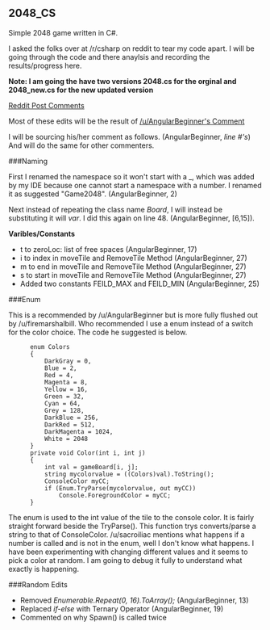 ## 2048_CS
Simple 2048 game written in C#. 

I asked the folks over at /r/csharp on reddit to tear my code apart. I will be going through the code and there anaylsis and recording the results/progress here. 

**Note: I am going the have two versions 2048.cs for the orginal and 2048_new.cs for the new updated version**

[Reddit Post Comments](http://www.reddit.com/r/csharp/comments/2tqlcm/my_first_c_program_2048_rip_it_apart_tell_me_what/)

Most of these edits will be the result of [/u/AngularBeginner's Comment](http://www.reddit.com/r/csharp/comments/2tqlcm/my_first_c_program_2048_rip_it_apart_tell_me_what/co1fthj)

I will be sourcing his/her comment as follows. (AngularBeginner, *line #'s*) And will do the same for other commenters.

###Naming

First I renamed the namespace so it won't start with a _, which was added by my IDE because one cannot start a namespace with a number. I renamed it as suggested "Game2048". (AngularBeginner, 2)  

Next instead of repeating the class name *Board*, I will instead be substituting it will *var*. I did this again on line 48. (AngularBeginner, [6,15]). 

**Varibles/Constants**
* t to zeroLoc: list of free spaces (AngularBeginner, 17)
* i to index in moveTile and RemoveTile Method (AngularBeginner, 27)
* m to end in moveTile and RemoveTile Method (AngularBeginner, 27)
* s to start in moveTile and RemoveTile Method (AngularBeginner, 27)
* Added two constants FEILD_MAX and FEILD_MIN (AngularBeginner, 25)

###Enum

This is a recommended by /u/AngularBeginner but is more fully flushed out by /u/firemarshalbill. Who recommended I use a enum instead of a switch for the color choice. The code he suggested is below.
```
      enum Colors
      {
          DarkGray = 0,
          Blue = 2,
          Red = 4,
          Magenta = 8,
          Yellow = 16,
          Green = 32,
          Cyan = 64,
          Grey = 128,
          DarkBlue = 256,
          DarkRed = 512,
          DarkMagenta = 1024,
          White = 2048
      }
      private void Color(int i, int j)
      {
          int val = gameBoard[i, j];
          string mycolorvalue = ((Colors)val).ToString();
          ConsoleColor myCC;
          if (Enum.TryParse(mycolorvalue, out myCC))
              Console.ForegroundColor = myCC;
      }
```

The enum is used to the int value of the tile to the console color. It is fairly straight forward beside the TryParse(). This function trys converts/parse a string to that of ConsoleColor. /u/sacroiliac mentions what happens if a number is called and is not in the enum, well I don't know what happens. I have been experimenting with changing different values and it seems to pick a color at random. I am going to debug it fully to understand what exactly is happening. 


###Random Edits

* Removed *Enumerable.Repeat(0, 16).ToArray();* (AngularBeginner, 13)
* Replaced *if-else* with Ternary Operator (AngularBeginner, 19)
* Commented on why Spawn() is called twice
